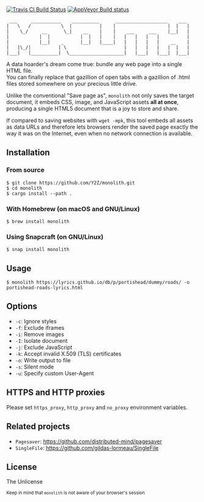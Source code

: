 [![Travis CI Build Status](https://travis-ci.org/Y2Z/monolith.svg?branch=master)](https://travis-ci.org/Y2Z/monolith)
[![AppVeyor Build status](https://ci.appveyor.com/api/projects/status/ae7soyjih8jg2bv7/branch/master?svg=true)](https://ci.appveyor.com/project/snshn/monolith/branch/master)

```
 ___     ___________    __________      ___________________    ___
|   \   /           \  |          |    |                   |  |   |
|    \_/     __      \_|    __    |    |    ___     ___    |__|   |
|           |  |           |  |   |    |   |   |   |   |          |
|           |__|    _      |__|   |____|   |   |   |   |    __    |
|   |\_/|          | \                     |   |   |   |   |  |   |
|___|   |__________|  \____________________|   |___|   |___|  |___|
```

A data hoarder's dream come true: bundle any web page into a single HTML file.  
You can finally replace that gazillion of open tabs with a gazillion of .html files stored somewhere on your precious little drive.

Unlike the conventional "Save page as", `monolith` not only saves the target document, it embeds CSS, image, and JavaScript assets **all at once**, producing a single HTML5 document that is a joy to store and share.

If compared to saving websites with `wget -mpk`, this tool embeds all assets as data URLs and therefore lets browsers render the saved page exactly the way it was on the Internet, even when no network connection is available.

## Installation

### From source
    $ git clone https://github.com/Y2Z/monolith.git
    $ cd monolith
    $ cargo install --path .

### With Homebrew (on macOS and GNU/Linux)
    $ brew install monolith

### Using Snapcraft (on GNU/Linux)
    $ snap install monolith

## Usage
    $ monolith https://lyrics.github.io/db/p/portishead/dummy/roads/ -o portishead-roads-lyrics.html

## Options
 - `-c`: Ignore styles
 - `-f`: Exclude iframes
 - `-i`: Remove images
 - `-I`: Isolate document
 - `-j`: Exclude JavaScript
 - `-k`: Accept invalid X.509 (TLS) certificates
 - `-o`: Write output to file
 - `-s`: Silent mode
 - `-u`: Specify custom User-Agent

## HTTPS and HTTP proxies
Please set `https_proxy`, `http_proxy` and `no_proxy` environment variables.

## Related projects
 - `Pagesaver`: https://github.com/distributed-mind/pagesaver
 - `SingleFile`: https://github.com/gildas-lormeau/SingleFile

## License
The Unlicense

<!-- Microtext -->
<sub>Keep in mind that `monolith` is not aware of your browser's session</sub>
